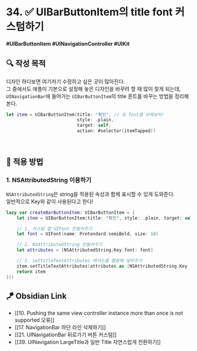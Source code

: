 # 34. ✅ UIBarButtonItem의 title font 커스텀하기

#### #UIBarButtonItem #UINavigationController #UIKit 

## **🔍** 작성 목적

디자인 하다보면 여기저기 수정하고 싶은 곳이 많아진다.   
그 중에서도 애플이 기본으로 설정해 놓은 디자인을 바꾸려 할 때 많이 찾게 되는데,   
`UINavigationBar`에 들어가는 `UIBarButtonItem`의 title 폰트를 바꾸는 방법을 정리해본다.

~~~swift
let item = UIBarButtonItem(title: "확인", // 요 font를 바꿔보자!
                           style: .plain,
                           target: self,
                           action: #selector(itemTapped))
~~~

<br>

## 📌 적용 방법

### 1. NSAttributedString 이용하기

`NSAttributedString`은 string을 적용된 속성과 함께 표시할 수 있게 도와준다.   
일반적으로 Key와 같이 사용된다고 한다!

~~~swift
lazy var createBarButtonItem: UIBarButtonItem = {
    let item = UIBarButtonItem(title: "확인", style: .plain, target: self, action: #selector(itemTapped))

    // 1. 커스텀 할 UIFont 만들어주기
    let font = UIFont(name: Pretendard.semiBold, size: 18)

    // 2. NSAttributedString 만들어주기
    let attributes = [NSAttributedString.Key.font: font]

    // 3. setTitleTextAttributes 메서드를 활용해 넣어주기
    item.setTitleTextAttributes(attributes as [NSAttributedString.Key : Any], for: .normal)
    return item
}()
~~~


## 🪁 Obsidian Link
- [[10. Pushing the same view controller instance more than once is not supported 오류]]
- [[17. NavigationBar 하단 라인 삭제하기]]
- [[21. UINavigationBar 뒤로가기 버튼 커스텀]]
- [[39. UINavigation LargeTitle과 일반 Title 자연스럽게 전환하기]]